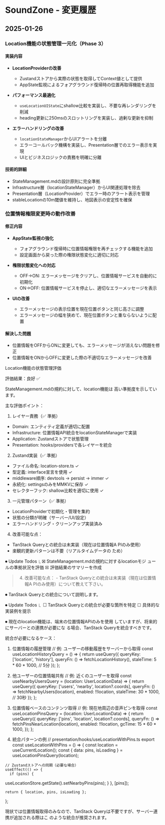 # SoundZone - 変更履歴

## 2025-01-26

### Location機能の状態管理一元化（Phase 3）

#### 実装内容
- **LocationProviderの改善**
  - Zustandストアから実際の状態を取得してContext値として提供
  - AppState監視によるフォアグラウンド復帰時の位置再取得機能を追加

- **パフォーマンス最適化**
  - `useLocationUIState`にshallow比較を実装し、不要な再レンダリングを削減
  - heading更新に250msのスロットリングを実装し、過剰な更新を抑制

- **エラーハンドリングの改善**
  - `locationStateManager`からUIアラートを分離
  - エラーコールバック機構を実装し、Presentation層でのエラー表示を実現
  - UIとビジネスロジックの責務を明確に分離

#### 技術的詳細
- StateManagement.mdの設計原則に完全準拠
- Infrastructure層（locationStateManager）からUI関連処理を除去
- Presentation層（LocationProvider）でエラー時のアラート表示を管理
- stableLocationの10m閾値を維持し、地図表示の安定性を確保

### 位置情報権限変更時の動作改善

#### 修正内容
- **AppState監視の強化**
  - フォアグラウンド復帰時に位置情報権限を再チェックする機能を追加
  - 設定画面から戻った際の権限状態変化に適切に対応

- **権限状態変化への対応**
  - OFF→ON: エラーメッセージをクリアし、位置情報サービスを自動的に初期化
  - ON→OFF: 位置情報サービスを停止し、適切なエラーメッセージを表示

- **UIの改善**
  - エラーメッセージの表示位置を現在位置ボタンと同じ高さに調整
  - エラーメッセージの幅を狭めて、現在位置ボタンと重ならないように配置

#### 解決した問題
- 位置情報をOFFからONに変更しても、エラーメッセージが消えない問題を修正
- 位置情報をONからOFFに変更した際の不適切なエラーメッセージを改善

Location機能の状態管理評価

  評価結果：良好 ✅

  StateManagement.mdの規約に対して、location機能は
  高い準拠度を示しています。

  主な評価ポイント：

  1. レイヤー責務（✅ 準拠）
  - Domain: エンティティ定義が適切に配置
  - Infrastructure:
  位置情報API統合をlocationStateManagerで実装
  - Application: Zustandストアで状態管理
  - Presentation: hooks/providersで各レイヤーを統合

  2. Zustand実装（✅ 準拠）
  - ファイル命名: location-store.ts ✓
  - 型定義: interface宣言を使用 ✓
  - middleware順序: devtools → persist → immer ✓
  - 永続化: settingsのみをMMKVに保存 ✓
  - セレクターフック: shallow比較を適切に使用 ✓

  3. 一元管理パターン（✅ 準拠）
  - LocationProviderで初期化・管理を集約
  - 状態の分類が明確（サーバー/UI/設定）
  - エラーハンドリング・クリーンアップ実装済み

  4. 改善可能な点：
  - TanStack Queryとの統合は未実装（現在は位置情報A
  PIのみ使用）
  - 楽観的更新パターンは不要（リアルタイムデータの
  ため）

⏺ Update Todos
  ⎿ ☒ StateManagement.mdの規約に対するlocationモジ 
      ュールの準拠状況を評価
    ☒ 評価結果のサマリーを作成

> 4. 改善可能な点：
    - TanStack 
  Queryとの統合は未実装（現在は位置情報A
    PIのみ使用）について教えて下さい。

⏺ TanStack Queryとの統合について説明します。

⏺ Update Todos
  ⎿  ☐ TanStack Queryとの統合が必要な箇所を特定
     ☐ 具体的な実装例を提示

⏺ 現在のlocation機能は、端末の位置情報APIのみを使用
  していますが、将来的にサーバーとの連携が必要にな
  る場合、TanStack Queryを統合すべきです。

  統合が必要になるケース：

  1. 位置情報の履歴管理
  // 例: ユーザーの移動履歴をサーバーから取得
  const useLocationHistoryQuery = () => {
    return useQuery({
      queryKey: ['location', 'history'],
      queryFn: () => fetchLocationHistory(),
      staleTime: 5 * 60 * 1000, // 5分
    });
  };

  2. 他ユーザーの位置情報共有
  // 例: 近くのユーザーを取得
  const useNearbyUsersQuery = (location: 
  UserLocationData) => {
    return useQuery({
      queryKey: ['users', 'nearby',
  location?.coords],
      queryFn: () => fetchNearbyUsers(location),
      enabled: !!location,
      staleTime: 30 * 1000, // 30秒
    });
  };

  3. 位置情報ベースのコンテンツ取得
  // 例: 現在地周辺の音声ピンを取得
  const useLocationPinsQuery = (location: 
  UserLocationData) => {
    return useQuery({
      queryKey: ['pins', 'location',
  location?.coords],
      queryFn: () =>
  fetchPinsNearLocation(location),
      enabled: !!location,
      gcTime: 15 * 60 * 1000,
    });
  };

  4. 統合パターンの例
  // presentation/hooks/useLocationWithPins.ts
  export const useLocationWithPins = () => {
    const location = useCurrentLocation();
    const { data: pins, isLoading } =
  useLocationPinsQuery(location);

    // Zustandストアへの同期（必要な場合）
    useEffect(() => {
      if (pins) {

  useLocationStore.getState().setNearbyPins(pins);
      }
    }, [pins]);

    return { location, pins, isLoading };
  };

  現状では位置情報取得のみなので、TanStack
  Queryは不要ですが、サーバー連携が追加される際はこ
  のような統合が推奨されます。